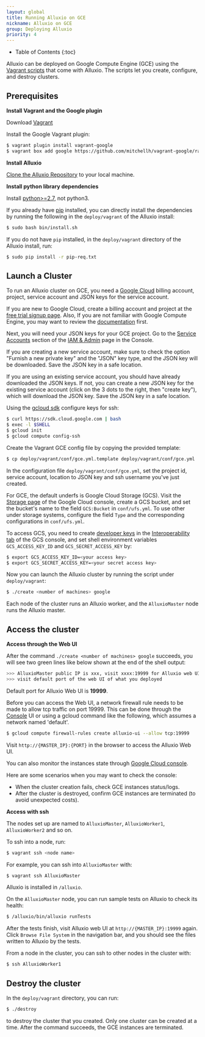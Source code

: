 ```yaml
---
layout: global
title: Running Alluxio on GCE
nickname: Alluxio on GCE
group: Deploying Alluxio
priority: 4
---
```


* Table of Contents
{:toc}

Alluxio can be deployed on Google Compute Engine (GCE) using the
[Vagrant scripts](https://github.com/alluxio/alluxio/tree/master/deploy/vagrant) that come with
Alluxio. The scripts let you create, configure, and destroy clusters.

## Prerequisites

**Install Vagrant and the Google plugin**

Download [Vagrant](https://www.vagrantup.com/downloads.html)

Install the Google Vagrant plugin:

```bash
$ vagrant plugin install vagrant-google
$ vagrant box add google https://github.com/mitchellh/vagrant-google/raw/master/google.box
```

**Install Alluxio**

[Clone the Alluxio Repository](https://github.com/Alluxio/alluxio) to your local machine.

**Install python library dependencies**

Install [python>=2.7](https://www.python.org/), not python3.

If you already have [pip](https://pip.pypa.io/en/latest/installing/) installed, you can directly
install the dependencies by running the following in the `deploy/vagrant` of the Alluxio install:

```bash
$ sudo bash bin/install.sh
```

If you do not have `pip` installed, in the `deploy/vagrant` directory of the Alluxio install, run:

```bash
$ sudo pip install -r pip-req.txt
```

## Launch a Cluster

To run an Alluxio cluster on GCE, you need a [Google Cloud](https://cloud.google.com) billing
account, project, service account and JSON keys for the service account.

If you are new to Google Cloud, create a billing account and project at the
[free trial signup page](https://console.cloud.google.com/billing/freetrial). Also, If you are not
familiar with Google Compute Engine, you may want to review the
[documentation](https://cloud.google.com/compute/docs) first.

Next, you will need your JSON keys for your GCE project. Go to the
[Service Accounts](https://console.cloud.google.com/iam-admin/serviceaccounts) section of the
[IAM & Admin](https://console.cloud.google.com/projectselector/iam-admin) page in the Console.

If you are creating a new service account, make sure to check the option "Furnish a new private key"
and the "JSON" key type, and the JSON key will be downloaded. Save the JSON key in a safe location.

If you are using an existing service account, you should have already downloaded the JSON keys.
If not, you can create a new JSON key for the existing service account (click on the 3 dots to the
right, then "create key"), which will download the JSON key. Save the JSON key in a safe location.

Using the [gcloud sdk](https://console.cloud.google.com) configure keys for ssh:

```bash
$ curl https://sdk.cloud.google.com | bash
$ exec -l $SHELL
$ gcloud init
$ gcloud compute config-ssh
```

Create the Vagrant GCE config file by copying the provided template:

```bash
$ cp deploy/vagrant/conf/gce.yml.template deploy/vagrant/conf/gce.yml
```

In the configuration file `deploy/vagrant/conf/gce.yml`, set the project id, service account,
location to JSON key and ssh username you've just created.

For GCE, the default underfs is Google Cloud Storage (GCS). Visit the
[Storage page](https://console.cloud.google.com/storage/) of the Google Cloud console, create a GCS
bucket, and set the bucket's name to the field `GCS:Bucket` in `conf/ufs.yml`. To use other
under storage systems, configure the field `Type` and the corresponding configurations in
`conf/ufs.yml`.

To access GCS, you need to create [developer keys](https://cloud.google.com/storage/docs/migrating#keys)
in the [Interoperability tab](https://console.cloud.google.com/storage/settings) of the GCS console,
and set shell environment variables `GCS_ACCESS_KEY_ID` and `GCS_SECRET_ACCESS_KEY` by:

```bash
$ export GCS_ACCESS_KEY_ID=<your access key>
$ export GCS_SECRET_ACCESS_KEY=<your secret access key>
```

Now you can launch the Alluxio cluster by running the script under `deploy/vagrant`:

```bash
$ ./create <number of machines> google
```

Each node of the cluster runs an Alluxio worker, and the `AlluxioMaster` node runs the Alluxio master.

## Access the cluster

**Access through the Web UI**

After the command `./create <number of machines> google` succeeds, you will see two green lines like
below shown at the end of the shell output:

```bash
>>> AlluxioMaster public IP is xxx, visit xxxx:19999 for Alluxio web UI
>>> visit default port of the web UI of what you deployed
```

Default port for Alluxio Web UI is **19999**.

Before you can access the Web UI, a network firewall rule needs to be made to allow tcp traffic on port 19999.
This can be done through the [Console](https://console.cloud.google.com) UI or using a gcloud command like the
following, which assumes a network named 'default'.

```bash
$ gcloud compute firewall-rules create alluxio-ui --allow tcp:19999
```

Visit `http://{MASTER_IP}:{PORT}` in the browser to access the Alluxio Web UI.

You can also monitor the instances state through
[Google Cloud console](https://console.cloud.google.com).

Here are some scenarios when you may want to check the console:
 - When the cluster creation fails, check GCE instances status/logs.
 - After the cluster is destroyed, confirm GCE instances are terminated (to avoid unexpected costs).

**Access with ssh**

The nodes set up are named to `AlluxioMaster`, `AlluxioWorker1`, `AlluxioWorker2` and so on.

To ssh into a node, run:

```bash
$ vagrant ssh <node name>
```

For example, you can ssh into `AlluxioMaster` with:

```bash
$ vagrant ssh AlluxioMaster
```

Alluxio is installed in `/alluxio`.

On the `AlluxioMaster` node, you can run sample tests on Alluxio to check its health:

```bash
$ /alluxio/bin/alluxio runTests
```

After the tests finish, visit Alluxio web UI at `http://{MASTER_IP}:19999` again. Click `Browse
File System` in the navigation bar, and you should see the files written to Alluxio by the tests.

From a node in the cluster, you can ssh to other nodes in the cluster with:

```bash
$ ssh AlluxioWorker1
```

## Destroy the cluster

In the `deploy/vagrant` directory, you can run:

```bash
$ ./destroy
```

to destroy the cluster that you created. Only one cluster can be created at a time. After the
command succeeds, the GCE instances are terminated.
